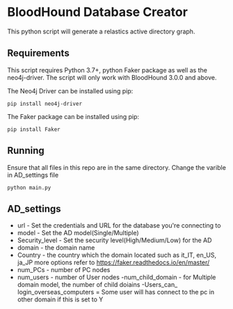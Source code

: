 # BloodHound Database Creator

This python script will generate a relastics active directory graph.

## Requirements

This script requires Python 3.7+, python Faker package as well as the neo4j-driver. The script will only work with BloodHound 3.0.0 and above.

The Neo4j Driver can be installed using pip:

```
pip install neo4j-driver
```
The Faker package can be installed using pip:

```
pip install Faker
```




## Running

Ensure that all files in this repo are in the same directory.
Change the varible in AD_settings file

```
python main.py
```

## AD_settings

- url - Set the credentials and URL for the database you're connecting to
- model  - Set the AD model(Single/Multiple)
- Security_level  - Set the security level(High/Medium/Low) for the AD
- domain  - the domain name
- Country - the country which the domain located such as it_IT, en_US, ja_JP more options refer to https://faker.readthedocs.io/en/master/
- num_PCs  - number of PC nodes
- num_users   - number of User nodes
-num_child_domain - for Multiple domain model, the number of child doiains
-Users_can_ login_overseas_computers = Some user will has connect to the pc in other domain if this is set to Y
